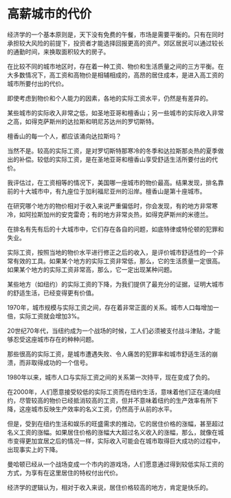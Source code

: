 # 高薪城市的代价

经济学的一个基本原则是，天下没有免费的午餐，市场是需要平衡的。只有在同时承担较大风险的前提下，投资者才能选择回报更高的资产。郊区居民可以通过较长的通勤时间，来换取面积较大的房子。

在比较不同的城市地区时，存在着一种工资、物价和生活质量之间的三方平衡。在大多数情况下，高工资和高物价是相辅相成的，高昂的居住成本，是进入高工资的城市所要付出的代价。

即使考虑到物价和个人能力的因素，各地的实际工资水平，仍然是有差异的。

某些城市的实际收入非常之低，如圣地亚哥和檀香山；另一些城市的实际收入非常之高，如得克萨斯州的达拉斯和明尼苏达州的罗切斯特。

檀香山的每一个人，都应该涌向达拉斯吗？

当然不是。较高的实际工资，是对罗切斯特那寒冷的冬季和达拉斯那炎热的夏季做出的补偿。较低的实际工资，是在圣地亚哥和檀香山享受舒适生活所要付出的代价。

我评估过，在工资相等的情况下，美国哪一座城市的物价最高。结果发现，排名靠前的十大城市中，有九座位于加利福尼亚州的沿岸。檀香山是第十座城市。

在研究哪个地方的物价相对于收入来说严重偏低时，你会发现，有的地方非常寒冷，如阿拉斯加州的安克雷奇；有的地方非常炎热，如得克萨斯州的米德兰。

在排名有先有后的十大城市中，它们存在各自的问题，如底特律或特伦顿的犯罪和失业。

实际工资，按照当地的物价水平进行修正之后的收入，是评价城市舒适性的一个非常有效的工具。如果某个地方的实际工资非常低，那么，它的生活质量一定很高。如果某个地方的实际工资非常高，那么，它一定出现某种问题。

某些地方（如纽约）的实际工资的下降，为我们提供了最充分的证据，证明大城市的舒适生活，已经变得更有价值。

1970年，城市规模与实际工资之间，存在着非常正面的关系。城市人口每增加一倍，实际工资就会增加3%。

20世纪70年代，当纽约成为一个战场的时候，工人们必须被支付战斗津贴，才能够忍受这座城市存在的种种问题。

那些很高的实际工资，是城市遭遇失败、令人痛苦的犯罪率和城市舒适生活的崩溃，而非取得成功的一个信号。

1980年以来，城市人口与实际工资之间的关系第一次持平，现在变成了负的。

在2000年，人们愿意接受较低的实际工资而在纽约生活，意味着他们正在涌向纽约，尽管较高的物价已经抵消较高的工资，但并不意味着纽约的生产效率有所下降，这座城市反映生产效率的名义工资，仍然高于从前的水平。

但是，受到在纽约生活和娱乐的旺盛需求的推动，它的居住价格的涨幅，甚至超过名义工资的涨幅。如果居住价格的涨幅大大超过名义收入的涨幅，那么，就像在城市变得更加宜居之后的情况一样，实际收入可能会在城市取得巨大成功的过程中，出现事实上的下降。

曼哈顿已经从一个战场变成一个市内的游戏场，人们愿意通过得到较低实际工资的方式，为享有在这里居住的特权付出代价。

经济学的逻辑认为，相对于收入来说，居住价格较高的地方，肯定是快乐的。